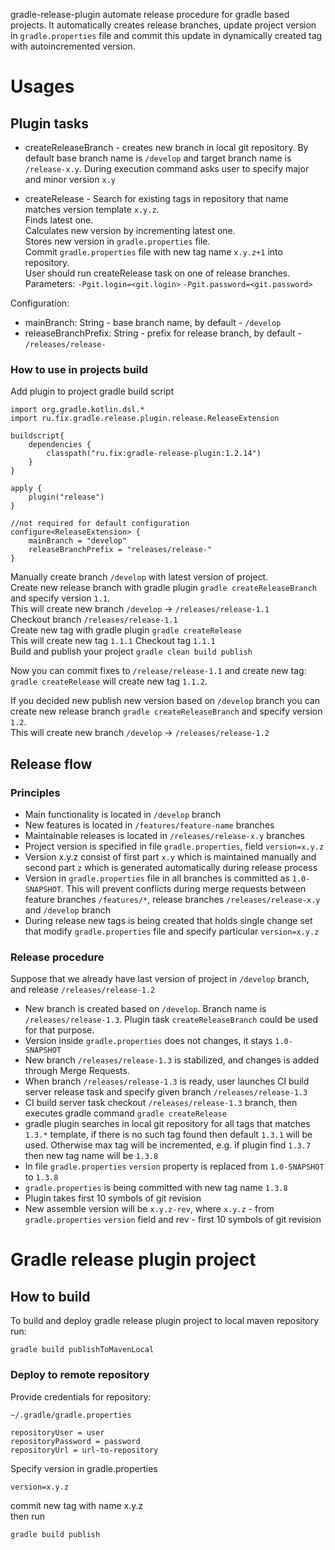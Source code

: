 gradle-release-plugin automate release procedure for gradle based projects. It automatically 
creates release branches, update project version in `gradle.properties` file and commit this 
update in dynamically created tag with autoincremented version.

# Usages

## Plugin tasks

 * createReleaseBranch - creates new branch in local git repository. By default base branch name
 is `/develop` and target branch name is `/release-x.y`. During execution command asks user 
 to specify major and minor version `x.y`
 
 * createRelease - Search for existing tags in repository that name matches version template
 `x.y.z`.  
  Finds latest one.  
  Calculates new version by incrementing latest one.  
  Stores new version in `gradle.properties` file.   
  Commit `gradle.properties` file with new tag name `x.y.z+1` into repository.  
  User should run createRelease task on one of release branches.  
  Parameters: `-Pgit.login=<git.login>` `-Pgit.password=<git.password>`
    
Configuration:
 * mainBranch: String - base branch name, by default - `/develop`
 * releaseBranchPrefix: String - prefix for release branch, by default - `/releases/release-`

### How to use in projects build

Add plugin to project gradle build script
```
import org.gradle.kotlin.dsl.*
import ru.fix.gradle.release.plugin.release.ReleaseExtension

buildscript{
    dependencies {
        classpath("ru.fix:gradle-release-plugin:1.2.14")
    }
}

apply {
    plugin("release")
}

//not required for default configuration
configure<ReleaseExtension> {
    mainBranch = "develop"
    releaseBranchPrefix = "releases/release-"
}
```
Manually create branch `/develop` with latest version of project.  
Create new release branch with gradle plugin `gradle createReleaseBranch`  and specify 
version `1.1`.  
This will create new branch `/develop` -> `/releases/release-1.1`  
Checkout branch `/releases/release-1.1`  
Create new tag with gradle plugin `gradle createRelease`  
This will create new tag `1.1.1`
Checkout tag `1.1.1`  
Build and publish your project `gradle clean build publish`

Now you can commit fixes to `/release/release-1.1` and create new tag:  
`gradle createRelease` will create new tag `1.1.2`.

If you decided new publish new version based on `/develop` branch you can create new release
branch `gradle createReleaseBranch` and specify version `1.2`.  
This will create new branch `/develop` -> `/releases/release-1.2`

## Release flow
### Principles
- Main functionality is located in `/develop` branch
- New features is located in `/features/feature-name` branches
- Maintainable releases is located in `/releases/release-x.y` branches
- Project version is specified in file `gradle.properties`, field `version=x.y.z`
- Version x.y.z consist of first part `x.y` which is maintained manually and second part `z` which is generated 
automatically during release process
- Version in `gradle.properties` file in all branches is committed as `1.0-SNAPSHOT`. This will prevent conflicts 
during merge requests between feature branches `/features/*`, release branches `/releases/release-x.y` and `/develop` 
branch
- During release new tags is being created that holds single change set that modify `gradle.properties` file and 
specify particular `version=x.y.z`

### Release procedure
Suppose that we already have last version of project in `/develop` branch, and release `/releases/release-1.2`
- New branch is created based on `/develop`. Branch name is `/releases/release-1.3`. Plugin task `createReleaseBranch` 
could be used for that purpose.
- Version inside `gradle.properties` does not changes, it stays `1.0-SNAPSHOT`
- New branch `/releases/release-1.3` is stabilized, and changes is added through Merge Requests.
- When branch `/releases/release-1.3` is ready, user launches CI build server release task and specify given branch
 `/releases/release-1.3`
- CI build server task checkout `/releases/release-1.3` branch, then executes gradle command `gradle createRelease`
- gradle plugin searches in local git repository for all tags that matches `1.3.*` template, if there is no such 
tag found 
then default `1.3.1` will be used. Otherwise max tag will be incremented, e.g. if plugin find `1.3.7` then new tag 
name will be `1.3.8`  
- In file `gradle.properties` `version` property is replaced from `1.0-SNAPSHOT` to `1.3.8`
- `gradle.properties` is being committed with new tag name `1.3.8`
- Plugin takes first 10 symbols of git revision
- New assemble version will be `x.y.z-rev`, where `x.y.z` - from `gradle.properties` `version` field and rev - 
first 10 symbols of git revision


# Gradle release plugin project    
## How to build
To build and deploy gradle release plugin project to local maven repository run:
```
gradle build publishToMavenLocal
```

### Deploy to remote repository
Provide credentials for repository:  
```
~/.gradle/gradle.properties

repositoryUser = user
repositoryPassword = password
repositoryUrl = url-to-repository
```
Specify version in
gradle.properties
```
version=x.y.z
```
commit new tag with name x.y.z  
then run
```
gradle build publish
```

